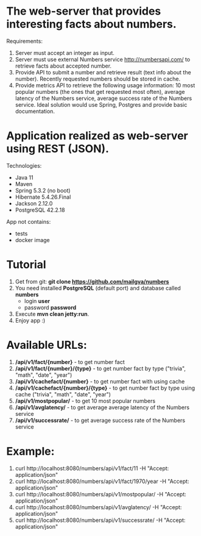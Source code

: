 # The web-server that provides interesting facts about numbers.
Requirements:
1. Server must accept an integer as input.
2. Server must use external Numbers service http://numbersapi.com/ to retrieve facts about accepted number.
3. Provide API to submit a number and retrieve result (text info about the number). Recently requested numbers should be stored in cache.
4. Provide metrics API to retrieve the following usage information: 10 most popular numbers (the ones that get requested most often), average latency of the Numbers service, average success rate of the Numbers service.
   Ideal solution would use Spring, Postgres and provide basic documentation.

# Application realized as web-server using REST (JSON). 
Technologies:
- Java 11
- Maven  
- Spring 5.3.2 (no boot)
- Hibernate 5.4.26.Final
- Jackson 2.12.0
- PostgreSQL 42.2.18

App not contains:
- tests
- docker image

# Tutorial
1. Get from git: **git clone https://github.com/mailgva/numbers**
2. You need installed **PostgreSQL** (default port) and database called **numbers**
   - login **user**
   - password **password**
3. Execute  **mvn clean jetty:run**.  
4. Enjoy app :)

# Available URLs:
1. **/api/v1/fact/{number}** - to get number fact 
2. **/api/v1/fact/{number}/{type}** - to get number fact by type ("trivia", "math", "date", "year")
3. **/api/v1/cachefact/{number}** - to get number fact with using cache
4. **/api/v1/cachefact/{number}/{type}** - to get number fact by type using cache ("trivia", "math", "date", "year")
5. **/api/v1/mostpopular/** - to get 10 most popular numbers
6. **/api/v1/avglatency/** - to get average average latency of the Numbers service
7. **/api/v1/successrate/** - to get average success rate of the Numbers service

# Example:
1. curl http://localhost:8080/numbers/api/v1/fact/11 -H "Accept: application/json"
2. curl http://localhost:8080/numbers/api/v1/fact/1970/year -H "Accept: application/json"
3. curl http://localhost:8080/numbers/api/v1/mostpopular/ -H "Accept: application/json"
4. curl http://localhost:8080/numbers/api/v1/avglatency/ -H "Accept: application/json"
5. curl http://localhost:8080/numbers/api/v1/successrate/ -H "Accept: application/json"
